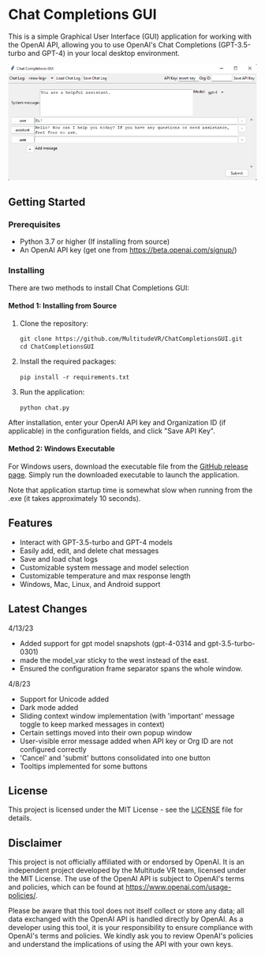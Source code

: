 # Chat Completions GUI

This is a simple Graphical User Interface (GUI) application for working with the OpenAI API, allowing you to use OpenAI's Chat Completions (GPT-3.5-turbo and GPT-4) in your local desktop environment.

![Screenshot of Chat Completions GUI](chat_completions_gui.png)

## Getting Started

### Prerequisites

- Python 3.7 or higher (If installing from source)
- An OpenAI API key (get one from https://beta.openai.com/signup/)

### Installing

There are two methods to install Chat Completions GUI:

#### Method 1: Installing from Source

1. Clone the repository:

    ```
    git clone https://github.com/MultitudeVR/ChatCompletionsGUI.git
    cd ChatCompletionsGUI
    ```

2. Install the required packages:

    `pip install -r requirements.txt`

3. Run the application:

    `python chat.py`

After installation, enter your OpenAI API key and Organization ID (if applicable) in the configuration fields, and click "Save API Key".

#### Method 2: Windows Executable

For Windows users, download the executable file from the [GitHub release page](https://github.com/MultitudeVR/ChatCompletionsGUI/releases/tag/v1.0.0). Simply run the downloaded executable to launch the application.

Note that application startup time is somewhat slow when running from the .exe (it takes approximately 10 seconds).

## Features

- Interact with GPT-3.5-turbo and GPT-4 models
- Easily add, edit, and delete chat messages
- Save and load chat logs
- Customizable system message and model selection
- Customizable temperature and max response length
- Windows, Mac, Linux, and Android support

## Latest Changes

4/13/23
- Added support for gpt model snapshots (gpt-4-0314 and gpt-3.5-turbo-0301)
- made the model_var sticky to the west instead of the east.
- Ensured the configuration frame separator spans the whole window.

4/8/23
- Support for Unicode added
- Dark mode added
- Sliding context window implementation (with 'important' message toggle to keep marked messages in context)
- Certain settings moved into their own popup window
- User-visible error message added when API key or Org ID are not configured correctly
- 'Cancel' and 'submit' buttons consolidated into one button
- Tooltips implemented for some buttons

## License

This project is licensed under the MIT License - see the [LICENSE](LICENSE) file for details.

## Disclaimer

This project is not officially affiliated with or endorsed by OpenAI. It is an independent project developed by the Multitude VR team, licensed under the MIT License. The use of the OpenAI API is subject to OpenAI's terms and policies, which can be found at https://www.openai.com/usage-policies/.

Please be aware that this tool does not itself collect or store any data; all data exchanged with the OpenAI API is handled directly by OpenAI. As a developer using this tool, it is your responsibility to ensure compliance with OpenAI's terms and policies. We kindly ask you to review OpenAI's policies and understand the implications of using the API with your own keys.
